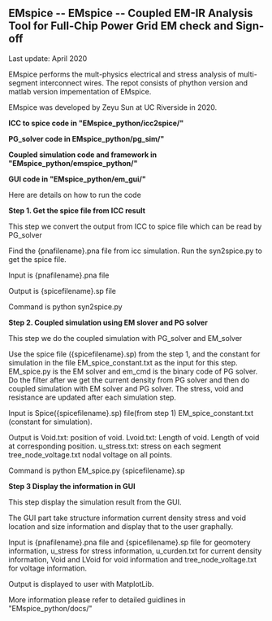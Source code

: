 ## EMspice -- EMspice -- Coupled EM-IR Analysis Tool for Full-Chip Power Grid EM check and Sign-off

Last update: April 2020

EMspice performs the mult-physics electrical and stress analysis of multi-segment interconnect wires. The repot consists of phython version and matlab version impementation of EMspice. 

EMspice was developed by Zeyu Sun at UC Riverside in 2020.

**ICC to spice code in "EMspice_python/icc2spice/"**

**PG_solver code in EMspice_python/pg_sim/"**

**Coupled simulation code and framework in "EMspice_python/emspice_python/"**

**GUI code in "EMspice_python/em_gui/"**

Here are details on how to run the code

**Step 1. Get the spice file from ICC result**

This step we convert the output from ICC to spice file which can be read by PG_solver

Find the {pnafilename}.pna file from icc simulation. Run the syn2spice.py to get the spice file. 

Input is {pnafilename}.pna file

Output is {spicefilename}.sp file

Command is python syn2spice.py

**Step 2. Coupled simulation using EM slover and PG solver**
 
This step we do the coupled simulation with PG_solver and EM_solver

Use the spice file ({spicefilename}.sp) from the step 1, and the constant for simulation in the file EM_spice_constant.txt 
as the input for this step. EM_spice.py  is the EM solver and em_cmd is the binary code of PG solver. 
Do the filter after we get the current density from PG solver and then do coupled simulation with EM solver 
and PG solver. The stress, void and resistance are updated after each simulation step. 

Input is Spice({spicefilename}.sp) file(from step 1) EM_spice_constant.txt (constant for simulation).

Output is Void.txt: position of void. Lvoid.txt: Length of void. Length of void at corresponding position. 
u_stress.txt: stress on each segment tree_node_voltage.txt nodal voltage on all points.

Command is python EM_spice.py {spicefilename}.sp

**Step 3 Display the information in GUI**

This step display the simulation result from the GUI. 

The GUI part take structure information current density stress and void location and size information 
and display that to the user graphally. 

Input is {pnafilename}.pna file and {spicefilename}.sp file for geomotery information, u_stress for stress information, u_curden.txt for current density information, Void and LVoid for void information and tree_node_voltage.txt for voltage information. 

Output is displayed to user with MatplotLib. 

More information please refer to detailed guidlines in "EMspice_python/docs/"
